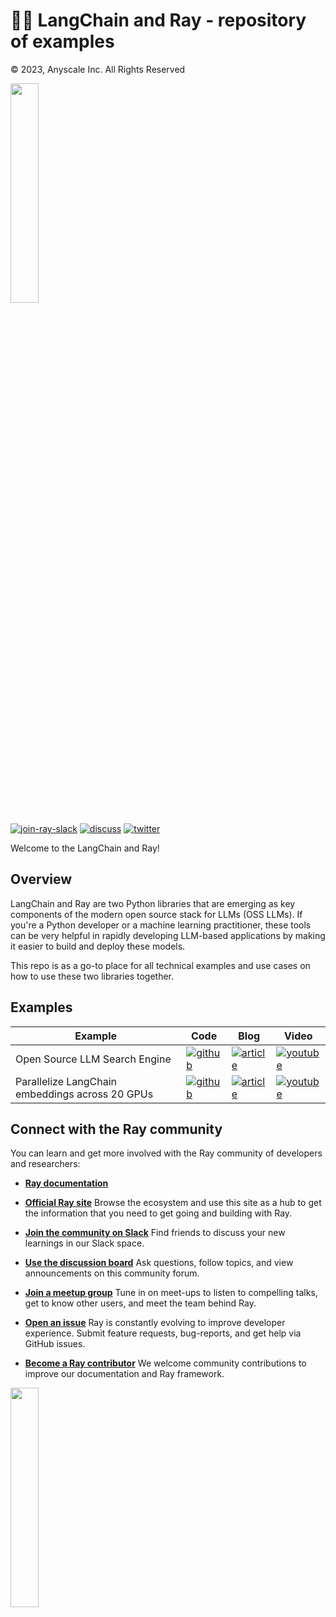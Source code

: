 # 🦜️🔗 LangChain and Ray - repository of examples

© 2023, Anyscale Inc. All Rights Reserved

<img src="https://technical-training-assets.s3.us-west-2.amazonaws.com/Generic/ray_logo.png" width="30%" loading="lazy">

<a href="https://forms.gle/9TSdDYUgxYs8SA9e8"><img src="https://img.shields.io/badge/Ray-Join%20Slack-blue" alt="join-ray-slack"></a>
<a href="https://discuss.ray.io/"><img src="https://img.shields.io/badge/Discuss-Ask%20Questions-blue" alt="discuss"></a>
<a href="https://twitter.com/raydistributed"><img src="https://img.shields.io/twitter/follow/raydistributed?label=Follow" alt="twitter"></a>

Welcome to the LangChain and Ray!

## Overview

LangChain and Ray are two Python libraries that are emerging as key components of the modern open source stack for LLMs (OSS LLMs). If you're a Python developer or a machine learning practitioner, these tools can be very helpful in rapidly developing LLM-based applications by making it easier to build and deploy these models.

This repo is as a go-to place for all technical examples and use cases on how to use these two libraries together.

## Examples
| Example                                         | Code                                        | Blog                                                                                    | Video                                                     |
|-------------------------------------------------|---------------------------------------------|-----------------------------------------------------------------------------------------|-----------------------------------------------------------|
| Open Source LLM Search Engine                   | [![github]](open_source_LLM_search_engine/) | [![article]](https://www.anyscale.com/blog/llm-open-source-search-engine-langchain-ray) | [![youtube]](https://www.youtube.com/watch?v=v7a8SR-sZpI) |
| Parallelize LangChain embeddings across 20 GPUs | [![github]](embedding_pdf_documents/)       | [![article]]()                                                                          | [![youtube]]()                                            |


## Connect with the Ray community

You can learn and get more involved with the Ray community of developers and researchers:

* [**Ray documentation**](https://docs.ray.io/en/latest)

* [**Official Ray site**](https://www.ray.io/)
Browse the ecosystem and use this site as a hub to get the information that you need to get going and building with Ray.

* [**Join the community on Slack**](https://forms.gle/9TSdDYUgxYs8SA9e8)
Find friends to discuss your new learnings in our Slack space.

* [**Use the discussion board**](https://discuss.ray.io/)
Ask questions, follow topics, and view announcements on this community forum.

* [**Join a meetup group**](https://www.meetup.com/Bay-Area-Ray-Meetup/)
Tune in on meet-ups to listen to compelling talks, get to know other users, and meet the team behind Ray.

* [**Open an issue**](https://github.com/ray-project/ray/issues/new/choose)
Ray is constantly evolving to improve developer experience. Submit feature requests, bug-reports, and get help via GitHub issues.

* [**Become a Ray contributor**](https://docs.ray.io/en/latest/ray-contribute/getting-involved.html)
We welcome community contributions to improve our documentation and Ray framework.

<img src="https://technical-training-assets.s3.us-west-2.amazonaws.com/Generic/ray_logo.png" width="30%" loading="lazy">

<!--- Resources -->
[github]: https://technical-training-assets.s3.us-west-2.amazonaws.com/Generic/icons/github-icon.png "Check code here on GitHub"
[youtube]: https://technical-training-assets.s3.us-west-2.amazonaws.com/Generic/icons/youtube-logo-icon.png "Watch video walkthrough"
[article]: https://technical-training-assets.s3.us-west-2.amazonaws.com/Generic/icons/article-icon.png "Read article on the Anyscale blog"
